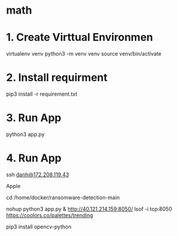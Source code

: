 # math

# 1. Create Virttual Environmen
virtualenv venv
python3 -m venv venv
source venv/bin/activate

# 2. Install requirment
pip3 install -r requirement.txt

# 3. Run App
python3 app.py


# 4. Run App

ssh danh@172.208.119.43

Apple

cd /home/docker/ransomware-detection-main

nohup python3 app.py &
http://40.121.214.159:8050/
lsof -i tcp:8050
https://coolors.co/palettes/trending

pip3 install opencv-python

 
 